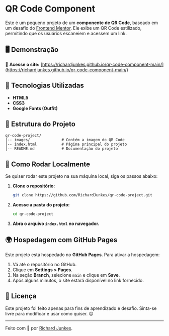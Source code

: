 # QR Code Component

Este é um pequeno projeto de um **componente de QR Code**, baseado em um desafio do [Frontend Mentor](https://www.frontendmentor.io/). Ele exibe um QR Code estilizado, permitindo que os usuários escaneiem e acessem um link.

## 🖥️ Demonstração

🔗 **Acesse o site:** [https://richardjunkes.github.io/qr-code-component-main/](https://richardjunkes.github.io/qr-code-component-main/)

## 📂 Tecnologias Utilizadas

- **HTML5**
- **CSS3**
- **Google Fonts (Outfit)**

## 📌 Estrutura do Projeto

```
qr-code-project/
│-- images/              # Contém a imagem do QR Code
│-- index.html           # Página principal do projeto
│-- README.md            # Documentação do projeto
```

## 🚀 Como Rodar Localmente

Se quiser rodar este projeto na sua máquina local, siga os passos abaixo:

1. **Clone o repositório:**
   ```bash
   git clone https://github.com/RichardJunkes/qr-code-project.git
   ```
2. **Acesse a pasta do projeto:**
   ```bash
   cd qr-code-project
   ```
3. **Abra o arquivo `index.html` no navegador.**

## 🌍 Hospedagem com GitHub Pages

Este projeto está hospedado no **GitHub Pages**. Para ativar a hospedagem:

1. Vá até o repositório no GitHub.
2. Clique em **Settings > Pages**.
3. Na seção **Branch**, selecione `main` e clique em **Save**.
4. Após alguns minutos, o site estará disponível no link fornecido.

## 📜 Licença

Este projeto foi feito apenas para fins de aprendizado e desafio. Sinta-se livre para modificar e usar como quiser. 😊

---

Feito com 💙 por [Richard Junkes](#).

